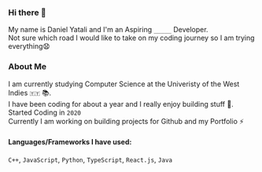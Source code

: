 ### Hi there 👋
My name is Daniel Yatali and I'm an Aspiring `_____` Developer.\
Not sure which road I would like to take on my coding journey so I am trying everything😧

### About Me
I am currently studying Computer Science at the Univeristy of the West Indies `🇹🇹` 📚.\
I have been coding for about a year and I really enjoy building stuff 🌱.\
Started Coding in `2020`\
Currently I am working on building projects for Github and my Portfolio ⚡

#### Languages/Frameworks I have used:
 `C++`,  `JavaScript`, `Python`, `TypeScript`, `React.js`, `Java`

<!--
**DanielYatali/DanielYatali** is a ✨ _special_ ✨ repository because its `README.md` (this file) appears on your GitHub profile.

Here are some ideas to get you started:

- 🔭 I’m currently working on ...
- 🌱 I’m currently learning ...
- 👯 I’m looking to collaborate on ...
- 🤔 I’m looking for help with ...
- 💬 Ask me about ...
- 📫 How to reach me: ...
- 😄 Pronouns: ...
- ⚡ Fun fact: ...
-->
